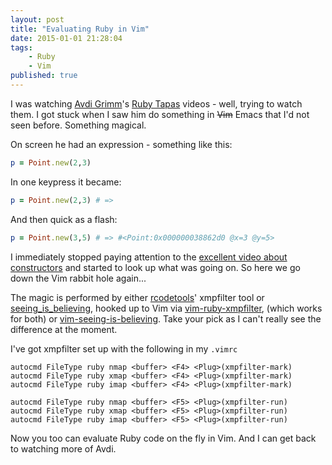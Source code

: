```yaml
---
layout: post
title: "Evaluating Ruby in Vim"
date: 2015-01-01 21:28:04
tags:
    - Ruby
    - Vim
published: true
---
```


I was watching [Avdi Grimm]'s [Ruby Tapas] videos - well, trying to watch them.
I got stuck when I saw him do something in <del>Vim</del> Emacs that I'd not seen before.
Something magical.

On screen he had an expression - something like this:

```ruby
p = Point.new(2,3)
```

In one keypress it became:

```ruby
p = Point.new(2,3) # =>
```

And then quick as a flash:

```ruby
p = Point.new(3,5) # => #<Point:0x000000038862d0 @x=3 @y=5>
```

I immediately stopped paying attention to the [excellent video about
constructors] and started to look up what was going on.
So here we go down the Vim rabbit hole again...

The magic is performed by either [rcodetools]' xmpfilter tool or
[seeing\_is\_believing], hooked up to Vim via [vim-ruby-xmpfilter], (which works
for both) or [vim-seeing-is-believing]. Take your pick as I can't really see the
difference at the moment.

I've got xmpfilter set up with the following in my `.vimrc`

```vim
autocmd FileType ruby nmap <buffer> <F4> <Plug>(xmpfilter-mark)
autocmd FileType ruby xmap <buffer> <F4> <Plug>(xmpfilter-mark)
autocmd FileType ruby imap <buffer> <F4> <Plug>(xmpfilter-mark)

autocmd FileType ruby nmap <buffer> <F5> <Plug>(xmpfilter-run)
autocmd FileType ruby xmap <buffer> <F5> <Plug>(xmpfilter-run)
autocmd FileType ruby imap <buffer> <F5> <Plug>(xmpfilter-run)
```

Now you too can evaluate Ruby code on the fly in Vim. And I can get back to
watching more of Avdi.

[Avdi Grimm]: https://twitter.com/avdi
[excellent video about constructors]: http://www.rubytapas.com/episodes/7-Constructors?filter=free
[rcodetools]: http://rubygems.org/gems/rcodetools
[Ruby Tapas]: http://www.rubytapas.com/
[seeing\_is\_believing]: https://github.com/JoshCheek/seeing_is_believing
[vim-ruby-xmpfilter]: https://github.com/t9md/vim-ruby-xmpfilter

[vim-seeing-is-believing]: https://github.com/hwartig/vim-seeing-is-believing

